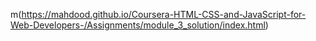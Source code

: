 m(https://mahdood.github.io/Coursera-HTML-CSS-and-JavaScript-for-Web-Developers-/Assignments/module_3_solution/index.html)

